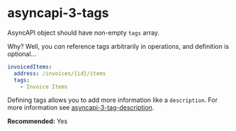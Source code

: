 # asyncapi-3-tags

AsyncAPI object should have non-empty `tags` array.

Why? Well, you _can_ reference tags arbitrarily in operations, and definition is optional...

```yaml
invoicedItems:
  address: /invoices/{id}/items
  tags:
    - Invoice Items
```

Defining tags allows you to add more information like a `description`. For more information see [asyncapi-3-tag-description](#asyncapi-3-tag-description).

**Recommended:** Yes
